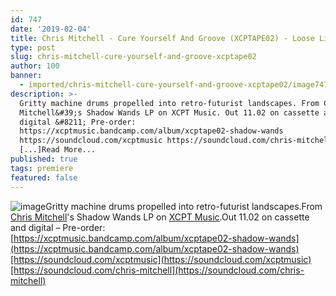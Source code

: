 ```yaml
---
id: 747
date: '2019-02-04'
title: Chris Mitchell - Cure Yourself And Groove (XCPTAPE02) - Loose Lips
type: post
slug: chris-mitchell-cure-yourself-and-groove-xcptape02
author: 100
banner:
  - imported/chris-mitchell-cure-yourself-and-groove-xcptape02/image747.jpeg
description: >-
  Gritty machine drums propelled into retro-futurist landscapes. From Chris
  Mitchell&#39;s Shadow Wands LP on XCPT Music. Out 11.02 on cassette and
  digital &#8211; Pre-order:
  https://xcptmusic.bandcamp.com/album/xcptape02-shadow-wands
  https://soundcloud.com/xcptmusic https://soundcloud.com/chris-mitchell
  [...]Read More...
published: true
tags: premiere
featured: false
---
```

![image](../imported/chris-mitchell-cure-yourself-and-groove-xcptape02/image747.jpeg)Gritty machine drums propelled into retro-futurist landscapes.From [Chris Mitchell](https://chrismitchell1.bandcamp.com/)'s Shadow Wands LP on [XCPT Music](https://www.residentadvisor.net/record-label.aspx?id=13913).Out 11.02 on cassette and digital – Pre-order: [https://xcptmusic.bandcamp.com/album/xcptape02-shadow-wands](https://xcptmusic.bandcamp.com/album/xcptape02-shadow-wands)[https://soundcloud.com/xcptmusic](https://soundcloud.com/xcptmusic)[https://soundcloud.com/chris-mitchell](https://soundcloud.com/chris-mitchell)